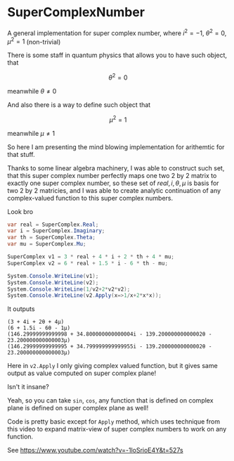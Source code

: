 # SuperComplexNumber
A general implementation for super complex number, where $i^2 = -1$, $\theta^2=0$, $\mu^2=1$ (non-trivial)

There is some staff in quantum physics that allows you to have such object, that

$$
\theta^2=0
$$

meanwhile $\theta \ne 0$

And also there is a way to define such object that

$$
\mu^2=1
$$

meanwhile $\mu \ne 1$

So here I am presenting the mind blowing implementation for arithemtic for that stuff.

Thanks to some linear algebra machinery, I was able to construct such set, that this super complex number perfectly maps one
two 2 by 2 matrix to exactly one super complex number, so these set of $real, i, \theta, \mu$ is basis for two 2 by 2 matricies,
and I was able to create analytic continuation of any complex-valued function to this super complex numbers.

Look bro

```cs
var real = SuperComplex.Real;
var i = SuperComplex.Imaginary;
var th = SuperComplex.Theta;
var mu = SuperComplex.Mu;

SuperComplex v1 = 3 * real + 4 * i + 2 * th + 4 * mu;
SuperComplex v2 = 6 * real + 1.5 * i - 6 * th - mu;

System.Console.WriteLine(v1);
System.Console.WriteLine(v2);
System.Console.WriteLine(1/v2+2*v2*v2);
System.Console.WriteLine(v2.Apply(x=>1/x+2*x*x));
```

It outputs

```
(3 + 4i + 2θ + 4μ)
(6 + 1.5i - 6θ - 1μ)
(146.29999999999998 + 34.800000000000004i - 139.20000000000002θ - 23.200000000000003μ)
(146.29999999999995 + 34.799999999999955i - 139.20000000000002θ - 23.200000000000003μ)
```

Here in `v2.Apply` I only giving complex valued function, but it gives same output as value computed on super complex plane!

Isn't it insane?

Yeah, so you can take `sin`, `cos`, any function that is defined on complex plane is defined on super complex plane as well!

Code is pretty basic except for `Apply` method, which uses technique from this video to expand matrix-view of
super complex numbers to work on any function.

See https://www.youtube.com/watch?v=-1loSrioE4Y&t=527s
